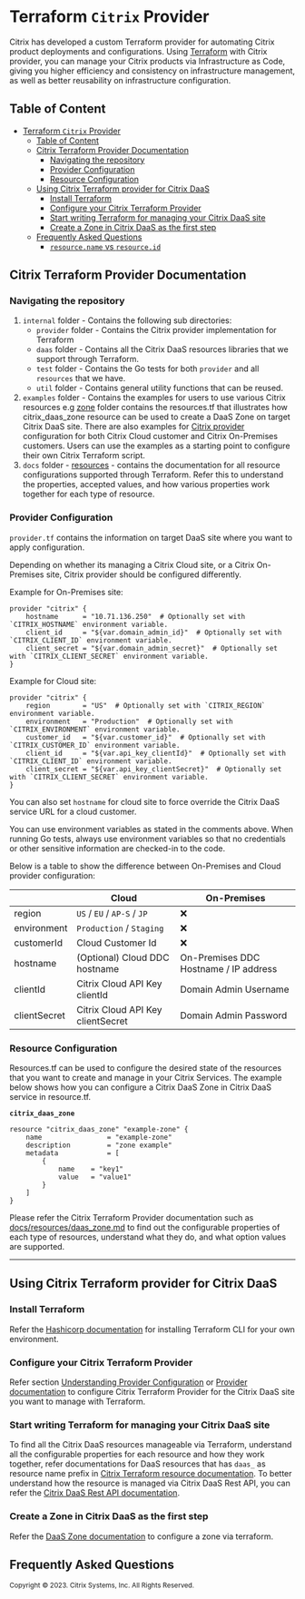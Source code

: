 # Terraform `Citrix` Provider

Citrix has developed a custom Terraform provider for automating Citrix product deployments and configurations. Using [Terraform](https://www.terraform.io) with Citrix provider, you can manage your Citrix products via Infrastructure as Code, giving you higher efficiency and consistency on infrastructure management, as well as better reusability on infrastructure configuration.

## Table of Content
- [Terraform `Citrix` Provider](#terraform-citrix-provider)
  - [Table of Content](#table-of-content)
  - [Citrix Terraform Provider Documentation](#citrix-terraform-provider-documentation)
    - [Navigating the repository](#navigating-the-repository)
    - [Provider Configuration](#provider-configuration)
    - [Resource Configuration](#resource-configuration)
  - [Using Citrix Terraform provider for Citrix DaaS](#using-citrix-terraform-provider-for-citrix-daas)
    - [Install Terraform](#install-terraform)
    - [Configure your Citrix Terraform Provider](#configure-your-citrix-terraform-provider)
    - [Start writing Terraform for managing your Citrix DaaS site](#start-writing-terraform-for-managing-your-citrix-daas-site)
    - [Create a Zone in Citrix DaaS as the first step](#create-a-zone-in-citrix-daas-as-the-first-step)
  - [Frequently Asked Questions](#frequently-asked-questions)
    - [`resource.name` vs `resource.id`](#resourcename-vs-resourceid)

## Citrix Terraform Provider Documentation

### Navigating the repository

1. `internal` folder - Contains the following sub directories:
   * `provider` folder - Contains the Citrix provider implementation for Terraform
   * `daas` folder - Contains all the Citrix DaaS resources libraries that we support through Terraform.
   * `test` folder - Contains the Go tests for both `provider` and all `resources` that we have.
   * `util` folder - Contains general utility functions that can be reused.
2. `examples` folder - Contains the examples for users to use various Citrix resources e.g [zone](examples/resources/citrix_daas_zone) folder contains the resources.tf that illustrates how citrix_daas_zone resource can be used to create a DaaS Zone on target Citrix DaaS site. There are also examples for [Citrix provider](examples/provider) configuration for both Citrix Cloud customer and Citrix On-Premises customers. Users can use the examples as a starting point to configure their own Citrix Terraform script.
3. `docs` folder - [resources](docs/resources) - contains the documentation for all resource configurations supported through Terraform. Refer this to understand the properties, accepted values, and how various properties work together for each type of resource. 

### Provider Configuration

`provider.tf` contains the information on target DaaS site where you want to apply configuration.

Depending on whether its managing a Citrix Cloud site, or a Citrix On-Premises site, Citrix provider should be configured differently.

Example for On-Premises site:

```hcl
provider "citrix" {
    hostname      = "10.71.136.250"  # Optionally set with `CITRIX_HOSTNAME` environment variable.
    client_id     = "${var.domain_admin_id}"  # Optionally set with `CITRIX_CLIENT_ID` environment variable.
    client_secret = "${var.domain_admin_secret}"  # Optionally set with `CITRIX_CLIENT_SECRET` environment variable.
}
```

Example for Cloud site:

```hcl
provider "citrix" {
    region        = "US"  # Optionally set with `CITRIX_REGION` environment variable.
    environment   = "Production"  # Optionally set with `CITRIX_ENVIRONMENT` environment variable.
    customer_id   = "${var.customer_id}"  # Optionally set with `CITRIX_CUSTOMER_ID` environment variable.
    client_id     = "${var.api_key_clientId}"  # Optionally set with `CITRIX_CLIENT_ID` environment variable.
    client_secret = "${var.api_key_clientSecret}"  # Optionally set with `CITRIX_CLIENT_SECRET` environment variable.
}
```

You can also set `hostname` for cloud site to force override the Citrix DaaS service URL for a cloud customer. 

You can use environment variables as stated in the comments above. When running Go tests, always use environment variables so that no credentials or other sensitive information are checked-in to the code.

Below is a table to show the difference between On-Premises and Cloud provider configuration:

|              | Cloud                             | On-Premises                           |
|--------------|-----------------------------------|---------------------------------------|
| region       | `US` / `EU` / `AP-S` / `JP`       | :x:                                   |
| environment  | `Production` / `Staging`          | :x:                                   |
| customerId   | Cloud Customer Id                 | :x:                                   |
| hostname     | (Optional) Cloud DDC hostname     | On-Premises DDC Hostname / IP address |
| clientId     | Citrix Cloud API Key clientId     | Domain Admin Username                 |
| clientSecret | Citrix Cloud API Key clientSecret | Domain Admin Password                 |

### Resource Configuration

Resources.tf can be used to configure the desired state of the resources that you want to create and manage in your Citrix Services. The example below shows how you can configure a Citrix DaaS Zone in Citrix DaaS service in resource.tf.

**`citrix_daas_zone`**

```hcl
resource "citrix_daas_zone" "example-zone" {
    name                = "example-zone"
    description         = "zone example"
    metadata            = [
        {
            name    = "key1"
            value   = "value1"
        }
    ]
}
```

Please refer the Citrix Terraform Provider documentation such as [docs/resources/daas_zone.md](docs/resources/daas_zone.md) to find out the configurable properties of each type of resources, understand what they do, and what option values are supported.

---------

## Using Citrix Terraform provider for Citrix DaaS

### Install Terraform

Refer the [Hashicorp documentation](https://learn.hashicorp.com/tutorials/terraform/install-cli) for installing Terraform CLI for your own environment.

### Configure your Citrix Terraform Provider

Refer section [Understanding Provider Configuration](#understanding-provider-configuration) or [Provider documentation](docs/index.md) to configure Citrix Terraform Provider for the Citrix DaaS site you want to manage with Terraform.

### Start writing Terraform for managing your Citrix DaaS site

To find all the Citrix DaaS resources manageable via Terraform, understand all the configurable properties for each resource and how they work together, refer documentations for DaaS resources that has `daas_` as resource name prefix in [Citrix Terraform resource documentation](docs/resources). To better understand how the resource is managed via Citrix DaaS Rest API, you can refer the [Citrix DaaS Rest API documentation](https://developer.cloud.com/citrixworkspace/citrix-daas/citrix-daas-rest-apis/docs/overview).

### Create a Zone in Citrix DaaS as the first step

Refer the [DaaS Zone documentation](docs/resources/daas_zone.md) to configure a zone via terraform. 

## Frequently Asked Questions


<sub>Copyright © 2023. Citrix Systems, Inc. All Rights Reserved.</sub>